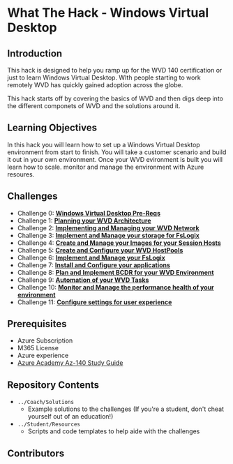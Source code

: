 # What The Hack - Windows Virtual Desktop
## Introduction
This hack is designed to help you ramp up for the WVD 140 certification or just to learn Windows Virtual Desktop. WIth people starting to work remotely WVD has quickly gained adoption across the globe. 

This hack starts off by covering the basics of WVD and then digs deep into the different componets of WVD and the solutions around it. 


## Learning Objectives
In this hack you will learn how to set up a Windows Virtual Desktop environment from start to finish. You will take a customer scenario and build it out in your own environment. Once your WVD evironment is built you will learn how to scale. monitor and manage the environment with Azure resoures. 


## Challenges
- Challenge 0: **[Windows Virtual Desktop  Pre-Reqs](Student/00-Pre-Reqs.md)**
- Challenge 1: **[Planning your WVD Architecture](Student/01-Plan-WVD-Architecture.md)**
- Challenge 2: **[Implementing and Managing your WVD Network](Student/02-Implement-Manage-Network.md)**
- Challenge 3: **[Implement and Manage your storage for FsLogix](Student/03-Implement-Manage-Storage.md)**
- Challenge 4: **[Create and Manage your Images for your Session Hosts](Student/04-Create-Manage-Images.md)**
- Challenge 5: **[Create and Configure your WVD HostPools](Student/05-Create-Configure-HostPools.md)**
- Challenge 6: **[Implement and Manage your FsLogix](Student/06-Implement-Manage-FsLogix.md)**
- Challenge 7: **[Install and Configure your applications](Student/07-Install-Configure-Apps.md)**
- Challenge 8: **[Plan and Implement BCDR for your WVD Environment](Student/08-Plan-Implement-BCDR.md)**
- Challenge 9: **[Automation of your WVD Tasks](Student/09-Automate-WVD-Tasks.md)**
- Challenge 10: **[Monitor and Manage the performance health of your environment](Student/10-Monitor-Manage-Performance-Health.md)**
- Challenge 11: **[Configure settings for user experience](Student/11-Configure-User-Experience-Settings.md)**


## Prerequisites
- Azure Subscription
- M365 License
- Azure experience
- [Azure Academy Az-140 Study Guide](https://aka.ms/AzureAcademy-AZ140)


## Repository Contents
- `../Coach/Solutions`
   - Example solutions to the challenges (If you're a student, don't cheat yourself out of an education!)
- `../Student/Resources`
   - Scripts and code templates to help aide with the challenges 

## Contributors
